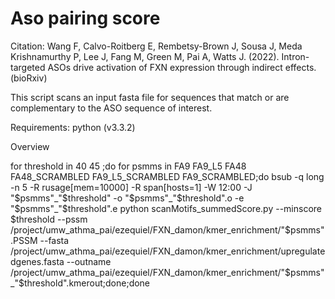 # Aso pairing score

Citation: Wang F, Calvo-Roitberg E, Rembetsy-Brown J, Sousa J, Meda Krishnamurthy P, Lee J, Fang M, Green M, Pai A, Watts J. (2022). Intron-targeted ASOs drive activation of FXN expression through indirect effects. (bioRxiv)


This script scans an input fasta file for sequences that match or are complementary to the ASO sequence of interest.

Requirements:
python (v3.3.2)

Overview

for threshold in 40 45 ;do for psmms in FA9 FA9_L5 FA48 FA48_SCRAMBLED FA9_L5_SCRAMBLED FA9_SCRAMBLED;do bsub -q long -n 5 -R rusage[mem=10000] -R span[hosts=1] -W 12:00 -J "$psmms"_"$threshold" -o "$psmms"_"$threshold".o -e "$psmms"_"$threshold".e python scanMotifs_summedScore.py --minscore $threshold --pssm /project/umw_athma_pai/ezequiel/FXN_damon/kmer_enrichment/"$psmms".PSSM --fasta /project/umw_athma_pai/ezequiel/FXN_damon/kmer_enrichment/upregulatedgenes.fasta --outname /project/umw_athma_pai/ezequiel/FXN_damon/kmer_enrichment/"$psmms"_"$threshold".kmerout;done;done


